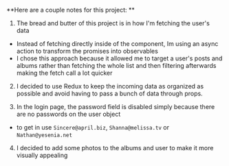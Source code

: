
**Here are a couple notes for this project: **

1. The bread and butter of this project is in how I'm fetching the user's data
  -   Instead of fetching directly inside of the component, Im using an async action to transform the promises into observables
  -   I chose this approach because it allowed me to target a user's posts and albums rather than fetching the whole list and then filtering afterwards making the    fetch call a lot quicker

2. I decided to use Redux to keep the incoming data as organized as possible and avoid having to pass a bunch of data through props.

3. In the login page, the password field is disabled simply because there are no passwords on the user object
  - to get in use `Sincere@april.biz`, `Shanna@melissa.tv` or `Nathan@yesenia.net`

4. I decided to add some photos to the albums and user to make it more visually appealing
